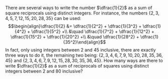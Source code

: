 There are several ways to write the number $\dfrac{1}{2}$ as a sum of square reciprocals using distinct integers.
For instance, the numbers $\{2,3,4,5,7,12,15,20,28,35\}$ can be used:
$$\begin{align}\dfrac{1}{2} &= \dfrac{1}{2^2} + \dfrac{1}{3^2} + \dfrac{1}{4^2} + \dfrac{1}{5^2} +\\
&\quad \dfrac{1}{7^2} + \dfrac{1}{12^2} + \dfrac{1}{15^2} + \dfrac{1}{20^2} +\\
&\quad \dfrac{1}{28^2} + \dfrac{1}{35^2}\end{align}$$
In fact, only using integers between $2$ and $45$ inclusive, there are exactly three ways to do it, the remaining two being: $\{2,3,4,6,7,9,10,20,28,35,36,45\}$ and $\{2,3,4,6,7,9,12,15,28,30,35,36,45\}$.
How many ways are there to write $\dfrac{1}{2}$ as a sum of reciprocals of squares using distinct integers between $2$ and $80$ inclusive?